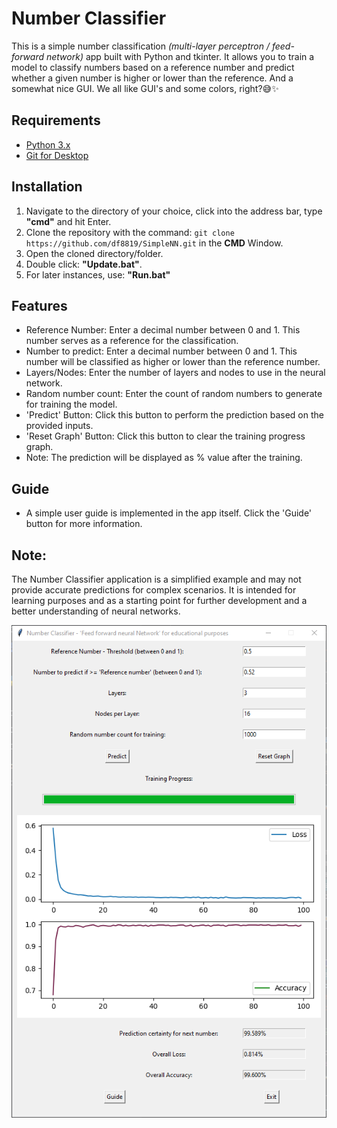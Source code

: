 # Number Classifier

This is a simple number classification _(multi-layer perceptron / feed-forward network)_ app built with Python and tkinter. It allows you to train a model to classify numbers based on a reference number and predict whether a given number is higher or lower than the reference. And a somewhat nice GUI. We all like GUI's and some colors, right?😅✨

## Requirements

- [Python 3.x](https://www.python.org/downloads/)
- [Git for Desktop](https://git-scm.com/downloads)

## Installation

1. Navigate to the directory of your choice, click into the address bar, type **"cmd"** and hit Enter.
2. Clone the repository with the command: `git clone https://github.com/df8819/SimpleNN.git` in the **CMD** Window.
3. Open the cloned directory/folder.
4. Double click: **"Update.bat"**.
5. For later instances, use: **"Run.bat"**

## Features

- Reference Number: Enter a decimal number between 0 and 1. This number serves as a reference for the classification.
- Number to predict: Enter a decimal number between 0 and 1. This number will be classified as higher or lower than the reference number.
- Layers/Nodes: Enter the number of layers and nodes to use in the neural network.
- Random number count: Enter the count of random numbers to generate for training the model.
- 'Predict' Button: Click this button to perform the prediction based on the provided inputs.
- 'Reset Graph' Button: Click this button to clear the training progress graph.
- Note: The prediction will be displayed as % value after the training.

## Guide

- A simple user guide is implemented in the app itself. Click the 'Guide' button for more information.

## Note:
The Number Classifier application is a simplified example and may not provide accurate predictions for complex scenarios. It is intended for learning purposes and as a starting point for further development and a better understanding of neural networks.

![Main Window](/1689889589.png)